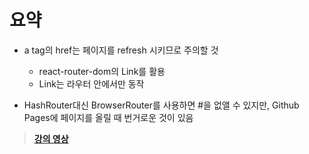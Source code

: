 # 요약

- a tag의 href는 페이지를 refresh 시키므로 주의할 것
  - react-router-dom의 Link를 활용
  - Link는 라우터 안에서만 동작

- HashRouter대신 BrowserRouter를 사용하면 #을 없앨 수 있지만, Github Pages에 페이지를 올릴 때 번거로운 것이 있음

> **[강의 영상](https://youtu.be/rSqkUbsYjYE)**